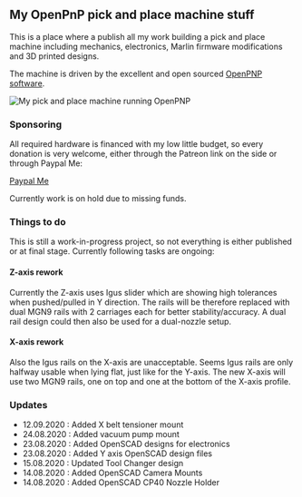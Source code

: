## My OpenPnP pick and place machine stuff

This is a place where a publish all my work building a pick and place machine including mechanics, electronics, Marlin firmware modifications and 3D printed designs.

The machine is driven by the excellent and open sourced [OpenPNP software](http://openpnp.org).

![My pick and place machine running OpenPNP](machine.jpg)

### Sponsoring

All required hardware is financed with my low little budget, so every donation is very welcome, either through the Patreon link on the side or through Paypal Me:

[Paypal Me](https://paypal.me/renderingfun)

Currently work is on hold due to missing funds.

### Things to do

This is still a work-in-progress project, so not everything is either published or at final stage. Currently following tasks are ongoing:

#### Z-axis rework

Currently the Z-axis uses Igus slider which are showing high tolerances when pushed/pulled in Y direction. The rails will be therefore replaced with dual MGN9 rails with 2 carriages each for better stability/accuracy. A dual rail design could then also be used for a dual-nozzle setup.

#### X-axis rework

Also the Igus rails on the X-axis are unacceptable. Seems Igus rails are only halfway usable when lying flat, just like for the Y-axis. The new X-axis will use two MGN9 rails, one on top and one at the bottom of the X-axis profile.

### Updates

- 12.09.2020 : Added X belt tensioner mount
- 24.08.2020 : Added vacuum pump mount
- 23.08.2020 : Added OpenSCAD designs for electronics
- 23.08.2020 : Added Y axis OpenSCAD design files
- 15.08.2020 : Updated Tool Changer design
- 14.08.2020 : Added OpenSCAD Camera Mounts
- 14.08.2020 : Added OpenSCAD CP40 Nozzle Holder

